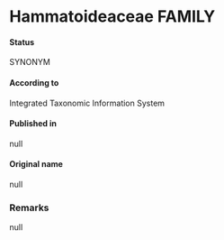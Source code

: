 # Hammatoideaceae FAMILY

#### Status
SYNONYM

#### According to
Integrated Taxonomic Information System

#### Published in
null

#### Original name
null

### Remarks
null
